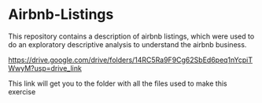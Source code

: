 # Airbnb-Listings
This repository contains a description of airbnb listings, which were used to do an exploratory descriptive analysis to understand the airbnb business.

https://drive.google.com/drive/folders/14RC5Ra9F9Cg62SbEd6peq1nYcpiTWwyM?usp=drive_link

This link will get you to the folder with all the files used to make this exercise
